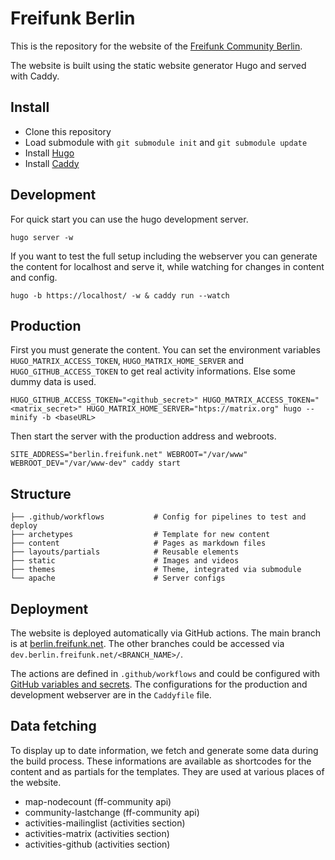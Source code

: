 # Freifunk Berlin

This is the repository for the website of the [Freifunk Community Berlin](https://berlin.freifunk.net).

The website is built using the static website generator Hugo and served with Caddy.

## Install

- Clone this repository
- Load submodule with `git submodule init` and `git submodule update`
- Install [Hugo](https://gohugo.io/installation/)
- Install [Caddy](https://caddyserver.com/docs/install)

## Development

For quick start you can use the hugo development server.

```console
hugo server -w
```

If you want to test the full setup including the webserver you can generate the content for localhost and serve it, while watching for changes in content and config.

```console
hugo -b https://localhost/ -w & caddy run --watch
```

## Production

First you must generate the content. You can set the environment variables `HUGO_MATRIX_ACCESS_TOKEN`, `HUGO_MATRIX_HOME_SERVER` and `HUGO_GITHUB_ACCESS_TOKEN` to get real activity informations. Else some dummy data is used.

```console
HUGO_GITHUB_ACCESS_TOKEN="<github_secret>" HUGO_MATRIX_ACCESS_TOKEN="<matrix_secret>" HUGO_MATRIX_HOME_SERVER="htps://matrix.org" hugo --minify -b <baseURL>
```

Then start the server with the production address and webroots.

```console
SITE_ADDRESS="berlin.freifunk.net" WEBROOT="/var/www" WEBROOT_DEV="/var/www-dev" caddy start
```

## Structure

```text
├── .github/workflows           # Config for pipelines to test and deploy
├── archetypes                  # Template for new content
├── content                     # Pages as markdown files
├── layouts/partials            # Reusable elements
├── static                      # Images and videos
├── themes                      # Theme, integrated via submodule
└── apache                      # Server configs
```

## Deployment

The website is deployed automatically via GitHub actions. The main branch is at [berlin.freifunk.net](https://berlin.freifunk.net). The other branches could be accessed via `dev.berlin.freifunk.net/<BRANCH_NAME>/`.

The actions are defined in `.github/workflows` and could be configured with [GitHub variables and secrets](https://github.com/freifunk-berlin/berlin.freifunk.net/settings/secrets/actions). The configurations for the production and development webserver are in the `Caddyfile` file.

## Data fetching

To display up to date information, we fetch and generate some data during the build process. These informations are available as shortcodes for the content and as partials for the templates. They are used at various places of the website.

- map-nodecount (ff-community api)
- community-lastchange (ff-community api)
- activities-mailinglist (activities section)
- activities-matrix (activities section)
- activities-github (activities section)
